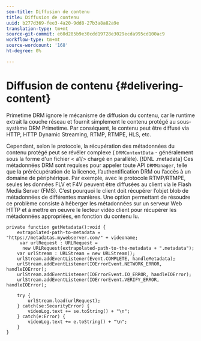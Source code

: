 ```yaml
---
seo-title: Diffusion de contenu
title: Diffusion de contenu
uuid: b277d369-fee3-4a20-9dd8-27b3a8a82a9e
translation-type: tm+mt
source-git-commit: e60d285b9e30cdd19728e3029ecda995cd100ac9
workflow-type: tm+mt
source-wordcount: '168'
ht-degree: 0%

---
```



# Diffusion de contenu {#delivering-content}

Primetime DRM ignore le mécanisme de diffusion du contenu, car le runtime extrait la couche réseau et fournit simplement le contenu protégé au sous-système DRM Primetime. Par conséquent, le contenu peut être diffusé via HTTP, HTTP Dynamic Streaming, RTMP, RTMPE, HLS, etc.

Cependant, selon le protocole, la récupération des métadonnées du contenu protégé peut se révéler complexe ( `DRMContentData` - généralement sous la forme d&#39;un fichier &lt; a1/> chargé en parallèle). [!DNL .metadata] Ces métadonnées DRM sont requises pour appeler toute API `DRMManager`, telle que la prérécupération de la licence, l’authentification DRM ou l’accès à un domaine de périphérique. Par exemple, avec le protocole RTMP/RTMPE, seules les données FLV et F4V peuvent être diffusées au client via le Flash Media Server (FMS). C’est pourquoi le client doit récupérer l’objet blob de métadonnées de différentes manières. Une option permettant de résoudre ce problème consiste à héberger les métadonnées sur un serveur Web HTTP et à mettre en oeuvre le lecteur vidéo client pour récupérer les métadonnées appropriées, en fonction du contenu lu.

```
private function getMetadata():void { 
    extrapolated-path-to-metadata = "https://metadatas.mywebserver.com/" + videoname; 
     var urlRequest : URLRequest =  
      new URLRequest(extrapolated-path-to-the-metadata + ".metadata");  
    var urlStream : URLStream = new URLStream();  
    urlStream.addEventListener(Event.COMPLETE, handleMetadata);  
    urlStream.addEventListener(IOErrorEvent.NETWORK_ERROR, handleIOError);  
    urlStream.addEventListener(IOErrorEvent.IO_ERROR, handleIOError);  
    urlStream.addEventListener(IOErrorEvent.VERIFY_ERROR, handleIOError);  
 
    try { 
        urlStream.load(urlRequest);  
    } catch(se:SecurityError) { 
        videoLog.text += se.toString() + "\n";  
    } catch(e:Error) { 
        videoLog.text += e.toString() + "\n";  
    } 
} 
```

